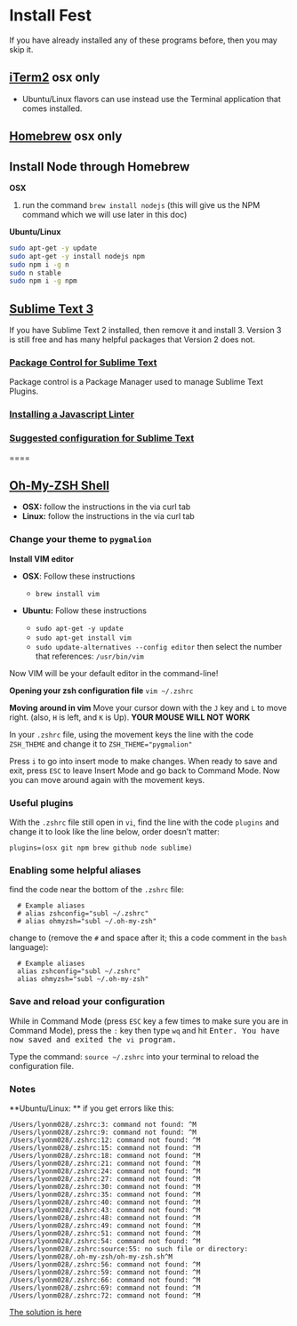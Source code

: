 # Install Fest
If you have already installed any of these programs before, then you may skip it.

## [iTerm2](http://iterm2.com/) **osx only**
- Ubuntu/Linux flavors can use instead use the Terminal application that comes installed.

## [Homebrew](http://brew.sh/#install) **osx only**

## Install Node through Homebrew
**OSX**
1. run the command `brew install nodejs` (this will give us the NPM command which we will use later in this doc)

**Ubuntu/Linux**

```bash
sudo apt-get -y update
sudo apt-get -y install nodejs npm
sudo npm i -g n
sudo n stable
sudo npm i -g npm
```

## [Sublime Text 3](http://www.sublimetext.com/3)
If you have Sublime Text 2 installed, then remove it and install 3. Version 3 is still free and has many helpful packages that Version 2 does not.

### [Package Control for Sublime Text](https://packagecontrol.io/installation)
Package control is a Package Manager used to manage Sublime Text Plugins.

### [Installing a Javascript Linter](https://gist.github.com/sgnl/04fa7063183e7777e079)

### [Suggested configuration for Sublime Text](https://gist.github.com/sgnl/0b0c5db79b16105c5fb5)

====

## [Oh-My-ZSH Shell](http://ohmyz.sh/)

- **OSX:** follow the instructions in the via curl tab
- **Linux:** follow the instructions in the via curl tab

### Change your theme to `pygmalion`

**Install VIM editor**
- **OSX**: Follow these instructions
  - `brew install vim`

- **Ubuntu:** Follow these instructions
  - `sudo apt-get -y update`
  - `sudo apt-get install vim`
  - `sudo update-alternatives --config editor` then select the number that references: `/usr/bin/vim`

Now VIM will be your default editor in the command-line!

**Opening your zsh configuration file**
`vim ~/.zshrc`

**Moving around in vim**
Move your cursor down with the `J` key and `L` to move right. (also, `H` is left, and `K` is Up). **YOUR MOUSE WILL NOT WORK**

In your `.zshrc` file, using the movement keys the line with the code `ZSH_THEME` and change it to `ZSH_THEME="pygmalion"`

Press `i` to go into insert mode to make changes.
When ready to save and exit, press `ESC` to leave Insert Mode and go back to Command Mode. Now you can move around again with the movement keys.

### Useful plugins
With the `.zshrc` file still open in `vi`, find the line with the code `plugins` and change it to look like the line below, order doesn't matter:

`plugins=(osx git npm brew github node sublime)`

### Enabling some helpful aliases
find the code near the bottom of the `.zshrc` file:

```
  # Example aliases
  # alias zshconfig="subl ~/.zshrc"
  # alias ohmyzsh="subl ~/.oh-my-zsh"
```

change to (remove the `#` and space after it; this a code comment in the `bash` language):

```
  # Example aliases
  alias zshconfig="subl ~/.zshrc"
  alias ohmyzsh="subl ~/.oh-my-zsh"
```

### Save and reload your configuration
While in Command Mode (press `ESC` key a few times to make sure you are in Command Mode), press the `:` key then type `wq` and hit <kbd>Enter</kdb>. You have now saved and exited  the `vi` program.

Type the command: `source ~/.zshrc` into your terminal to reload the configuration file.

### Notes
**Ubuntu/Linux: ** if you get errors like this:

```
/Users/lyonm028/.zshrc:3: command not found: ^M
/Users/lyonm028/.zshrc:9: command not found: ^M
/Users/lyonm028/.zshrc:12: command not found: ^M
/Users/lyonm028/.zshrc:15: command not found: ^M
/Users/lyonm028/.zshrc:18: command not found: ^M
/Users/lyonm028/.zshrc:21: command not found: ^M
/Users/lyonm028/.zshrc:24: command not found: ^M
/Users/lyonm028/.zshrc:27: command not found: ^M
/Users/lyonm028/.zshrc:30: command not found: ^M
/Users/lyonm028/.zshrc:35: command not found: ^M
/Users/lyonm028/.zshrc:40: command not found: ^M
/Users/lyonm028/.zshrc:43: command not found: ^M
/Users/lyonm028/.zshrc:48: command not found: ^M
/Users/lyonm028/.zshrc:49: command not found: ^M
/Users/lyonm028/.zshrc:51: command not found: ^M
/Users/lyonm028/.zshrc:54: command not found: ^M
/Users/lyonm028/.zshrc:source:55: no such file or directory: /Users/lyonm028/.oh-my-zsh/oh-my-zsh.sh^M
/Users/lyonm028/.zshrc:56: command not found: ^M
/Users/lyonm028/.zshrc:59: command not found: ^M
/Users/lyonm028/.zshrc:66: command not found: ^M
/Users/lyonm028/.zshrc:69: command not found: ^M
/Users/lyonm028/.zshrc:72: command not found: ^M
```

[The solution is here](https://github.com/robbyrussell/oh-my-zsh/issues/1363#issuecomment-11144048)
